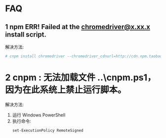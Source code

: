 # FAQ

## 1 npm ERR! Failed at the chromedriver@x.xx.x install script.

解决方法:

```bash
# cnpm install chromedriver --chromedriver_cdnurl=http://cdn.npm.taobao.org/dist/chromedriver
```

# 2 cnpm : 无法加载文件 ..\cnpm.ps1，因为在此系统上禁止运行脚本。

解决方法:

1. 运行 Windows PowerShell
2. 执行命令: 
   ```bash
   set-ExecutionPolicy RemoteSigned
   ```

